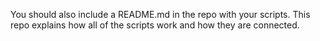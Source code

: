 You should also include a README.md in the repo with your scripts. This repo explains how all of the scripts work and how they are connected.

